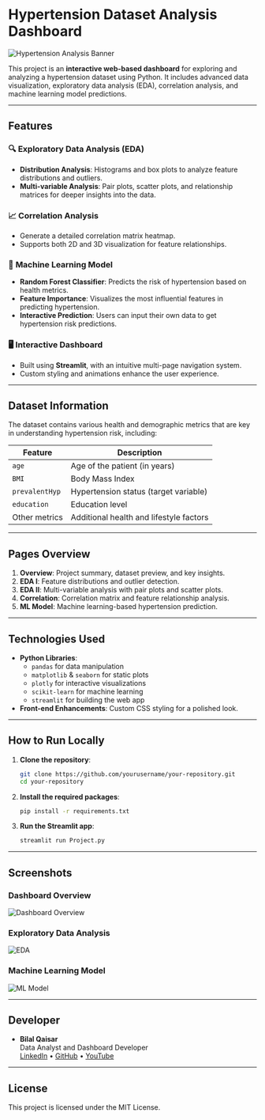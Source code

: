 
# Hypertension Dataset Analysis Dashboard

![Hypertension Analysis Banner](https://via.placeholder.com/800x300?text=Hypertension+Dataset+Dashboard)

This project is an **interactive web-based dashboard** for exploring and analyzing a hypertension dataset using Python. It includes advanced data visualization, exploratory data analysis (EDA), correlation analysis, and machine learning model predictions.

---

## Features

### 🔍 **Exploratory Data Analysis (EDA)**
- **Distribution Analysis**: Histograms and box plots to analyze feature distributions and outliers.
- **Multi-variable Analysis**: Pair plots, scatter plots, and relationship matrices for deeper insights into the data.

### 📈 **Correlation Analysis**
- Generate a detailed correlation matrix heatmap.
- Supports both 2D and 3D visualization for feature relationships.

### 🤖 **Machine Learning Model**
- **Random Forest Classifier**: Predicts the risk of hypertension based on health metrics.
- **Feature Importance**: Visualizes the most influential features in predicting hypertension.
- **Interactive Prediction**: Users can input their own data to get hypertension risk predictions.

### 🖥️ **Interactive Dashboard**
- Built using **Streamlit**, with an intuitive multi-page navigation system.
- Custom styling and animations enhance the user experience.

---

## Dataset Information

The dataset contains various health and demographic metrics that are key in understanding hypertension risk, including:

| **Feature**              | **Description**                                     |
|--------------------------|-----------------------------------------------------|
| `age`                    | Age of the patient (in years)                       |
| `BMI`                    | Body Mass Index                                     |
| `prevalentHyp`           | Hypertension status (target variable)               |
| `education`              | Education level                                     |
| Other metrics            | Additional health and lifestyle factors             |

---

## Pages Overview

1. **Overview**: Project summary, dataset preview, and key insights.
2. **EDA I**: Feature distributions and outlier detection.
3. **EDA II**: Multi-variable analysis with pair plots and scatter plots.
4. **Correlation**: Correlation matrix and feature relationship analysis.
5. **ML Model**: Machine learning-based hypertension prediction.

---

## Technologies Used

- **Python Libraries**:  
  - `pandas` for data manipulation  
  - `matplotlib` & `seaborn` for static plots  
  - `plotly` for interactive visualizations  
  - `scikit-learn` for machine learning  
  - `streamlit` for building the web app
- **Front-end Enhancements**: Custom CSS styling for a polished look.

---

## How to Run Locally

1. **Clone the repository**:
   ```bash
   git clone https://github.com/yourusername/your-repository.git
   cd your-repository
   ```

2. **Install the required packages**:
   ```bash
   pip install -r requirements.txt
   ```

3. **Run the Streamlit app**:
   ```bash
   streamlit run Project.py
   ```

---

## Screenshots

### Dashboard Overview  
![Dashboard Overview](https://via.placeholder.com/800x400?text=Dashboard+Overview)

### Exploratory Data Analysis  
![EDA](https://via.placeholder.com/800x400?text=EDA+Page)

### Machine Learning Model  
![ML Model](https://via.placeholder.com/800x400?text=ML+Model)

---

## Developer

- **Bilal Qaisar**  
  Data Analyst and Dashboard Developer  
  [LinkedIn](#) • [GitHub](#) • [YouTube](#)

---

## License

This project is licensed under the MIT License.
